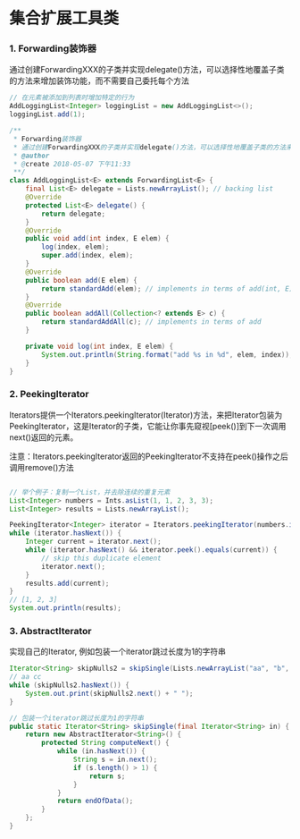 # 集合扩展工具类

### 1. Forwarding装饰器
通过创建ForwardingXXX的子类并实现delegate()方法，可以选择性地覆盖子类的方法来增加装饰功能，而不需要自己委托每个方法
```java
// 在元素被添加到列表时增加特定的行为
AddLoggingList<Integer> loggingList = new AddLoggingList<>();
loggingList.add(1);

/**
 * Forwarding装饰器
 * 通过创建ForwardingXXX的子类并实现delegate()方法，可以选择性地覆盖子类的方法来增加装饰功能，而不需要自己委托每个方法
 * @author
 * @create 2018-05-07 下午11:33
 **/
class AddLoggingList<E> extends ForwardingList<E> {
    final List<E> delegate = Lists.newArrayList(); // backing list
    @Override
    protected List<E> delegate() {
        return delegate;
    }
    @Override
    public void add(int index, E elem) {
        log(index, elem);
        super.add(index, elem);
    }
    @Override
    public boolean add(E elem) {
        return standardAdd(elem); // implements in terms of add(int, E)
    }
    @Override
    public boolean addAll(Collection<? extends E> c) {
        return standardAddAll(c); // implements in terms of add
    }

    private void log(int index, E elem) {
        System.out.println(String.format("add %s in %d", elem, index));
    }
}
```


### 2. PeekingIterator
Iterators提供一个Iterators.peekingIterator(Iterator)方法，来把Iterator包装为PeekingIterator，这是Iterator的子类，它能让你事先窥视[peek()]到下一次调用next()返回的元素。

注意：Iterators.peekingIterator返回的PeekingIterator不支持在peek()操作之后调用remove()方法
```java

// 举个例子：复制一个List，并去除连续的重复元素
List<Integer> numbers = Ints.asList(1, 1, 2, 3, 3);
List<Integer> results = Lists.newArrayList();

PeekingIterator<Integer> iterator = Iterators.peekingIterator(numbers.iterator());
while (iterator.hasNext()) {
    Integer current = iterator.next();
    while (iterator.hasNext() && iterator.peek().equals(current)) {
        // skip this duplicate element
        iterator.next();
    }
    results.add(current);
}
// [1, 2, 3]
System.out.println(results);
```



### 3. AbstractIterator
实现自己的Iterator, 例如包装一个iterator跳过长度为1的字符串
```java
Iterator<String> skipNulls2 = skipSingle(Lists.newArrayList("aa", "b", "cc").iterator());
// aa cc
while (skipNulls2.hasNext()) {
    System.out.print(skipNulls2.next() + " ");
}

// 包装一个iterator跳过长度为1的字符串
public static Iterator<String> skipSingle(final Iterator<String> in) {
    return new AbstractIterator<String>() {
        protected String computeNext() {
            while (in.hasNext()) {
                String s = in.next();
                if (s.length() > 1) {
                    return s;
                }
            }
            return endOfData();
        }
    };
}
```